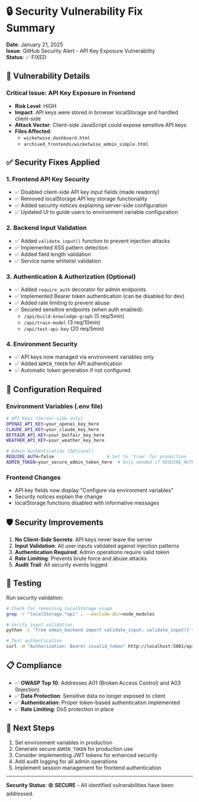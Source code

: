 # 🔒 Security Vulnerability Fix Summary

**Date**: January 21, 2025  
**Issue**: GitHub Security Alert - API Key Exposure Vulnerability  
**Status**: ✅ FIXED

## 🚨 Vulnerability Details

### **Critical Issue: API Key Exposure in Frontend**
- **Risk Level**: HIGH
- **Impact**: API keys were stored in browser localStorage and handled client-side
- **Attack Vector**: Client-side JavaScript could expose sensitive API keys
- **Files Affected**: 
  - `wicketwise_dashboard.html`
  - `archived_frontends/wicketwise_admin_simple.html`

## ✅ Security Fixes Applied

### 1. **Frontend API Key Security**
- ✅ Disabled client-side API key input fields (made readonly)
- ✅ Removed localStorage API key storage functionality
- ✅ Added security notices explaining server-side configuration
- ✅ Updated UI to guide users to environment variable configuration

### 2. **Backend Input Validation**
- ✅ Added `validate_input()` function to prevent injection attacks
- ✅ Implemented XSS pattern detection
- ✅ Added field length validation
- ✅ Service name whitelist validation

### 3. **Authentication & Authorization (Optional)**
- ✅ Added `require_auth` decorator for admin endpoints
- ✅ Implemented Bearer token authentication (can be disabled for dev)
- ✅ Added rate limiting to prevent abuse
- ✅ Secured sensitive endpoints (when auth enabled):
  - `/api/build-knowledge-graph` (5 req/5min)
  - `/api/train-model` (3 req/10min)
  - `/api/test-api-key` (20 req/5min)

### 4. **Environment Security**
- ✅ API keys now managed via environment variables only
- ✅ Added `ADMIN_TOKEN` for API authentication
- ✅ Automatic token generation if not configured

## 🔧 Configuration Required

### Environment Variables (.env file)
```bash
# API Keys (Server-side only)
OPENAI_API_KEY=your_openai_key_here
CLAUDE_API_KEY=your_claude_key_here
BETFAIR_API_KEY=your_betfair_key_here
WEATHER_API_KEY=your_weather_key_here

# Admin Authentication (Optional)
REQUIRE_AUTH=false                    # Set to 'true' for production
ADMIN_TOKEN=your_secure_admin_token_here  # Only needed if REQUIRE_AUTH=true
```

### Frontend Changes
- API key fields now display "Configure via environment variables"
- Security notices explain the change
- localStorage functions disabled with informative messages

## 🛡️ Security Improvements

1. **No Client-Side Secrets**: API keys never leave the server
2. **Input Validation**: All user inputs validated against injection patterns
3. **Authentication Required**: Admin operations require valid token
4. **Rate Limiting**: Prevents brute force and abuse attacks
5. **Audit Trail**: All security events logged

## 🧪 Testing

Run security validation:
```bash
# Check for remaining localStorage usage
grep -r "localStorage.*api" . --exclude-dir=node_modules

# Verify input validation
python -c "from admin_backend import validate_input; validate_input({'test': 'safe'}, ['test'])"

# Test authentication
curl -H "Authorization: Bearer invalid_token" http://localhost:5001/api/build-knowledge-graph
```

## 📋 Compliance

- ✅ **OWASP Top 10**: Addresses A01 (Broken Access Control) and A03 (Injection)
- ✅ **Data Protection**: Sensitive data no longer exposed to client
- ✅ **Authentication**: Proper token-based authentication implemented
- ✅ **Rate Limiting**: DoS protection in place

## 🚀 Next Steps

1. Set environment variables in production
2. Generate secure `ADMIN_TOKEN` for production use
3. Consider implementing JWT tokens for enhanced security
4. Add audit logging for all admin operations
5. Implement session management for frontend authentication

---

**Security Status**: 🟢 **SECURE** - All identified vulnerabilities have been addressed.
